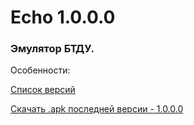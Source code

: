 # Echo 1.0.0.0
### Эмулятор БТДУ.

Особенности:

[Список версий](./VERSION.md)

[Скачать .apk последней версии - 1.0.0.0](./Echo-v1.0.0.0.apk)

<!--![alt tag](fon3.png)-->
